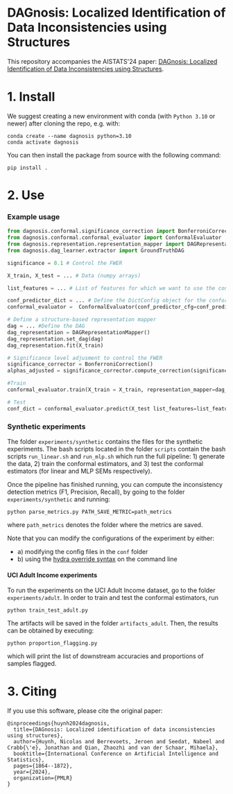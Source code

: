 # DAGnosis: Localized Identification of Data Inconsistencies using Structures

This repository accompanies the AISTATS'24 paper: [DAGnosis: Localized Identification of Data Inconsistencies using Structures](https://arxiv.org/abs/2402.17599).

# 1. Install
We suggest creating a new environment with conda (with `Python 3.10` or newer) after cloning the repo, e.g. with:
```shell
conda create --name dagnosis python=3.10
conda activate dagnosis
```
You can then install the package from source with the following command:
```shell
pip install .
```

# 2. Use
### Example usage

```python
from dagnosis.conformal.significance_correction import BonferroniCorrection
from dagnosis.conformal.conformal_evaluator import ConformalEvaluator
from dagnosis.representation.representation_mapper import DAGRepresentationMapper, PCARepresentationMapper
from dagnosis.dag_learner.extractor import GroundTruthDAG

significance = 0.1 # Control the FWER

X_train, X_test = ... # Data (numpy arrays)

list_features = ... # List of features for which we want to use the conformal estimators

conf_predictor_dict = ... # Define the DictConfig object for the conformal predictors 
conformal_evaluator =  ConformalEvaluator(conf_predictor_cfg=conf_predictor_cfg)

# Define a structure-based representation mapper
dag = ... #Define the DAG
dag_representation = DAGRepresentationMapper()
dag_representation.set_dag(dag)
dag_representation.fit(X_train)

# Significance level adjusment to control the FWER
significance_corrector = BonferroniCorrection()
alphas_adjusted = significance_corrector.compute_correction(significance=significance, list_of_features=list_features)

#Train 
conformal_evaluator.train(X_train = X_train, representation_mapper=dag_representation, list_features=list_features, alphas_adjusted=alphas_adjusted)

# Test 
conf_dict = conformal_evaluator.predict(X_test list_features=list_features)
```



### Synthetic experiments
The folder `experiments/synthetic` contains the files for the synthetic experiments.
The bash scripts located in the folder `scripts` contain the bash scripts `run_linear.sh` and `run_mlp.sh` which run the full pipeline: 1) generate the data, 2) train the conformal estimators, and 3) test the conformal estimators (for linear and MLP SEMs respectively).

Once the pipeline has finished running, you can compute the inconsistency detection metrics (F1, Precision, Recall), by going to the folder `experiments/synthetic` and running:
```shell
python parse_metrics.py PATH_SAVE_METRIC=path_metrics
```
where `path_metrics` denotes the folder where the metrics are saved.

Note that you can modify the configurations of the experiment by either:
- a) modifying the config files in the `conf` folder
- b) using the [hydra override syntax](https://hydra.cc/docs/advanced/override_grammar/basic/) on the command line


#### UCI Adult Income experiments
To run the experiments on the UCI Adult Income dataset, go to the folder `experiments/adult`.
In order to train and test the conformal estimators, run
```shell
python train_test_adult.py
```
The artifacts will be saved in the folder `artifacts_adult`.
Then, the results can be obtained by executing:
```shell
python proportion_flagging.py
```
which will print the list of downstream accuracies and proportions of samples flagged.


# 3. Citing
If you use this software, please cite the original paper:
```shell
@inproceedings{huynh2024dagnosis,
  title={DAGnosis: Localized identification of data inconsistencies using structures},
  author={Huynh, Nicolas and Berrevoets, Jeroen and Seedat, Nabeel and Crabb{\'e}, Jonathan and Qian, Zhaozhi and van der Schaar, Mihaela},
  booktitle={International Conference on Artificial Intelligence and Statistics},
  pages={1864--1872},
  year={2024},
  organization={PMLR}
}
```
